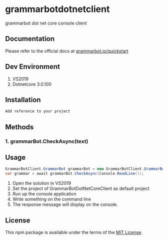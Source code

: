 # grammarbotdotnetclient
grammarbot dot net core console client


## Documentation

Please refer to the official docs at [grammarbot.io/quickstart](https://www.grammarbot.io/quickstart)

## Dev Environment
1. VS2019
2. Dotnetcore 3.0.100

## Installation

```csharp
Add reference to your project
```


## Methods

### 1. grammarBot.CheckAsync(text)

## Usage

```csharp
GrammarBotClient.GrammarBot grammarBot = new GrammarBotClient.GrammarBot(new GrammarBotClient.ApiConfig());
var grammar = await grammarBot.CheckAsync(Console.ReadLine());
```
1. Open the solution in VS2019
2. Set the project of GrammarBotDotNetCoreClient as default project
3. Run up the console application
4. Write something on the command line
5. The response message will display on the console.


## License

This npm package is available under the terms of the [MIT License](http://opensource.org/licenses/MIT).

